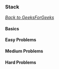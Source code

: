 ### Stack

[_Back to GeeksForGeeks_](../readme.md)

#### Basics
#### Easy Problems
#### Medium Problems
#### Hard Problems
